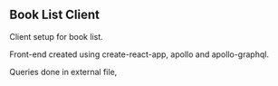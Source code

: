 ## Book List Client

Client setup for book list.

Front-end created using create-react-app, apollo and apollo-graphql.

Queries done in external file,
